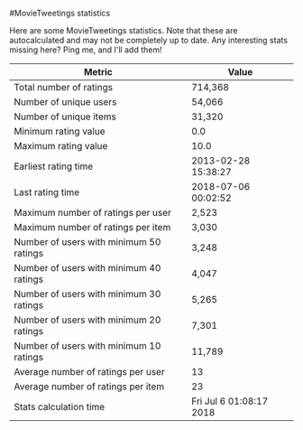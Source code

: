 #MovieTweetings statistics

Here are some MovieTweetings statistics. Note that these are autocalculated and may not be completely up to date. Any interesting stats missing here? Ping me, and I'll add them!

Metric | Value
--- | ---
Total number of ratings                 | 714,368
Number of unique users                  | 54,066
Number of unique items                  | 31,320
Minimum rating value                    | 0.0
Maximum rating value                    | 10.0
Earliest rating time                    | 2013-02-28 15:38:27
Last rating time                        | 2018-07-06 00:02:52
Maximum number of ratings per user      | 2,523
Maximum number of ratings per item      | 3,030
Number of users with minimum 50 ratings | 3,248
Number of users with minimum 40 ratings | 4,047
Number of users with minimum 30 ratings | 5,265
Number of users with minimum 20 ratings | 7,301
Number of users with minimum 10 ratings | 11,789
Average number of ratings per user      | 13
Average number of ratings per item      | 23
Stats calculation time                  | Fri Jul  6 01:08:17 2018


